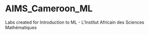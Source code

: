 # AIMS_Cameroon_ML
Labs created for Introduction to ML - L'Institut Africain des Sciences Mathématiques

